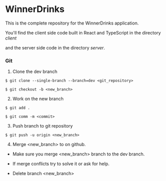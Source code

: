 # WinnerDrinks

This is the complete repository for the WinnerDrinks application. 

You'll find the client side code built in React and TypeScript in the directory *client*

and the server side code in the directory *server*. 


### Git

1. Clone the dev branch
 ```
$ git clone --single-branch --branch=dev <git_repository>
  
$ git checkout -b <new_branch>
```

2. Work on the new branch
```
$ git add .

$ git comm -m <commit>
```

3. Push branch to git repository
```
$ git push -u origin <new_branch>
```

4. Merge <new_branch> to <dev> on github. 
  
  * Make sure you merge <new_branch> branch to the dev branch. 
  
  * If merge conflicts try to solve it or ask for help.  
  
  * Delete branch <new_branch> 


  
